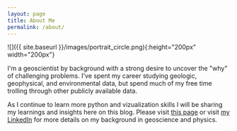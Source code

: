 ```yaml
---
layout: page
title: About Me
permalink: /about/
---
```


![]({{ site.baseurl }}/images/portrait_circle.png){:height="200px" width="200px"}

I'm a geoscientist by background with a strong desire to uncover the "why" of challenging problems. I've spent my career studying geologic, geophysical, and environmental data, but spend much of my free time trolling through other publicly available data. 

As I continue to learn more python and vizualization skills I will be sharing my learnings and insights here on this blog. Please visit [this page](https://rysarmstr.github.io/Data-Bites-Blog/jupyter/2020/04/25/Introduction.html) or visit [my LinkedIn](https://www.linkedin.com/in/rysarmstr/) for more details on my background in geoscience and physics.
